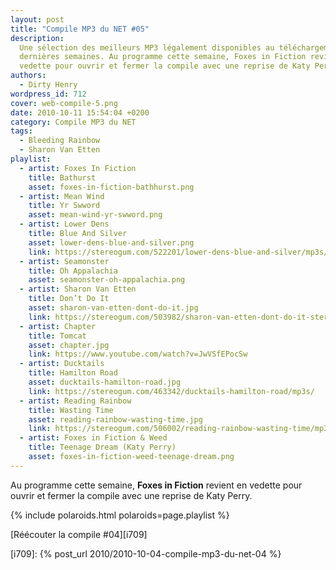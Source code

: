```yaml
---
layout: post
title: "Compile MP3 du NET #05"
description:
  Une sélection des meilleurs MP3 légalement disponibles au téléchargement des
  dernières semaines. Au programme cette semaine, Foxes in Fiction revient en
  vedette pour ouvrir et fermer la compile avec une reprise de Katy Perry.
authors:
  - Dirty Henry
wordpress_id: 712
cover: web-compile-5.png
date: 2010-10-11 15:54:04 +0200
category: Compile MP3 du NET
tags:
  - Bleeding Rainbow
  - Sharon Van Etten
playlist:
  - artist: Foxes In Fiction
    title: Bathurst
    asset: foxes-in-fiction-bathhurst.png
  - artist: Mean Wind
    title: Yr Swword
    asset: mean-wind-yr-swword.png
  - artist: Lower Dens
    title: Blue And Silver
    asset: lower-dens-blue-and-silver.png
    link: https://stereogum.com/522201/lower-dens-blue-and-silver/mp3s/
  - artist: Seamonster
    title: Oh Appalachia
    asset: seamonster-oh-appalachia.png
  - artist: Sharon Van Etten
    title: Don’t Do It
    asset: sharon-van-etten-dont-do-it.jpg
    link: https://stereogum.com/503982/sharon-van-etten-dont-do-it-stereogum-premiere/mp3s/
  - artist: Chapter
    title: Tomcat
    asset: chapter.jpg
    link: https://www.youtube.com/watch?v=JwVSfEPocSw
  - artist: Ducktails
    title: Hamilton Road
    asset: ducktails-hamilton-road.jpg
    link: https://stereogum.com/463342/ducktails-hamilton-road/mp3s/
  - artist: Reading Rainbow
    title: Wasting Time
    asset: reading-rainbow-wasting-time.jpg
    link: https://stereogum.com/506002/reading-rainbow-wasting-time/mp3s/
  - artist: Foxes in Fiction & Weed
    title: Teenage Dream (Katy Perry)
    asset: foxes-in-fiction-weed-teenage-dream.png
---
```


Au programme cette semaine, **Foxes in Fiction** revient en vedette pour ouvrir
et fermer la compile avec une reprise de Katy Perry.

{% include polaroids.html polaroids=page.playlist %}

[Réécouter la compile #04][i709]

[i709]: {% post_url 2010/2010-10-04-compile-mp3-du-net-04 %}
